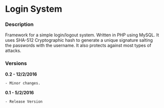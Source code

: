 # Login System

### Description
Framework for a simple login/logout system. Written in PHP using MySQL. 
It uses SHA-512 Cryptographic hash to generate a unique signature salting the passwords with the username. It also protects against most types of attacks.

### Versions
**0.2 - 12/2/2016**
```sh
- Minor changes.
```
**0.1 - 5/2/2016**
```sh
- Release Version
```
